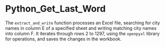 # Python_Get_Last_Word
 The `extract_and_write` function processes an Excel file, searching for city names in column E of a specified sheet and writing matching city names into column F. It iterates through rows 2 to 1297, using the `openpyxl` library for operations, and saves the changes in the workbook.
